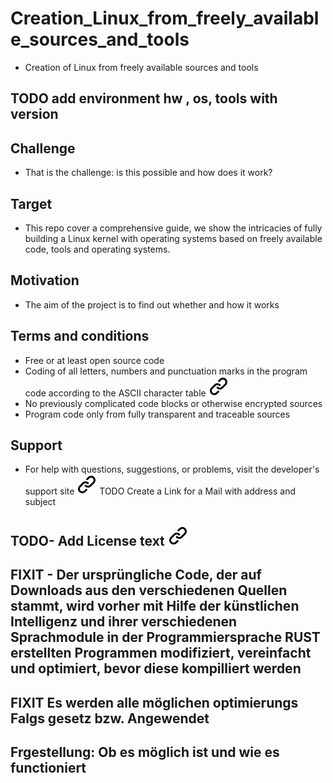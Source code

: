 # Creation_Linux_from_freely_available_sources_and_tools

- Creation of Linux from freely available sources and tools

## TODO add environment hw , os, tools with version

## Challenge

- That is the challenge: is this possible and how does it work?

## Target

- This repo cover a comprehensive guide, we show the intricacies of fully building a Linux kernel with operating systems based on freely available code, tools and operating systems.
<!-- 
- Creation of a complete Linux kernel and a minimal Linux-based operating system based on open and freely available code and tools
-->
## Motivation

- The aim of the project is to find out whether and how it works

## Terms and conditions

- Free or at least open source code
- Coding of all letters, numbers and punctuation marks in the program code according to the ASCII character table [![alt text][1]](https://www.gaijin.at/de/infos/ascii-ansi-zeichentabelle)
- No previously complicated code blocks or otherwise encrypted sources
- Program code only from fully transparent and traceable sources

## Support

- For help with questions, suggestions, or problems, visit the developer's support site [![alt text][1]](https://chromewebstore.google.com/detail/deepl-translate-and-write/cofdbpoegempjloogbagkncekinflcnj)
TODO Create a Link for a Mail with address and subject

## TODO- Add License text [![alt text][1]](https://www.apache.org/licenses/LICENSE-2.0.txt)
<!-- cSpell:disable -->
## FIXIT - Der ursprüngliche Code, der auf Downloads aus den verschiedenen Quellen stammt, wird vorher mit Hilfe der künstlichen Intelligenz und ihrer verschiedenen Sprachmodule in der Programmiersprache RUST erstellten Programmen modifiziert, vereinfacht und optimiert, bevor diese kompilliert werden

## FIXIT Es werden alle möglichen optimierungs Falgs gesetz bzw. Angewendet

## Frgestellung: Ob es möglich ist und wie es functioniert
<!-- cSpell:enable-->

<!-- Link sign - Don't Found a better way :-( - You know a better method? - send me a email -->
[1]: ./img/link_symbol.svg
